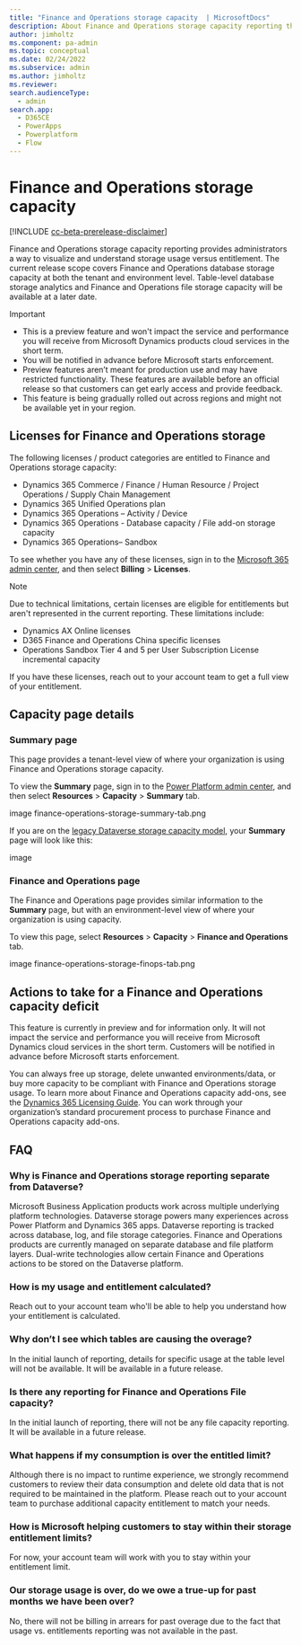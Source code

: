```yaml
---
title: "Finance and Operations storage capacity  | MicrosoftDocs"
description: About Finance and Operations storage capacity reporting that provides administrators way to visualize and understand storage usage vs. entitlement.
author: jimholtz
ms.component: pa-admin
ms.topic: conceptual
ms.date: 02/24/2022
ms.subservice: admin
ms.author: jimholtz 
ms.reviewer: 
search.audienceType: 
  - admin
search.app:
  - D365CE
  - PowerApps
  - Powerplatform
  - Flow
---
```

# Finance and Operations storage capacity 

[!INCLUDE [cc-beta-prerelease-disclaimer](../includes/cc-beta-prerelease-disclaimer.md)]

Finance and Operations storage capacity reporting provides administrators a way to visualize and understand storage usage versus entitlement. The current release scope covers Finance and Operations database storage capacity at both the tenant and environment level. Table-level database storage analytics and Finance and Operations file storage capacity will be available at a later date.

> [!IMPORTANT]
> - This is a preview feature and won't impact the service and performance you will receive from Microsoft Dynamics products cloud services in the short term.
> - You will be notified in advance before Microsoft starts enforcement.
> - Preview features aren’t meant for production use and may have restricted functionality. These features are available before an official release so that customers can get early access and provide feedback.
> - This feature is being gradually rolled out across regions and might not be available yet in your region.

## Licenses for Finance and Operations storage 

The following licenses / product categories are entitled to Finance and Operations storage capacity: 

- Dynamics 365 Commerce / Finance / Human Resource / Project Operations / Supply Chain Management 
- Dynamics 365 Unified Operations plan 
- Dynamics 365 Operations – Activity / Device 
- Dynamics 365 Operations - Database capacity / File add-on storage capacity 
- Dynamics 365 Operations– Sandbox 

To see whether you have any of these licenses, sign in to the [Microsoft 365 admin center](https://admin.microsoft.com/), and then select **Billing** > **Licenses**.  

> [!NOTE]
> Due to technical limitations, certain licenses are eligible for entitlements but aren't represented in the current reporting. These limitations include:
> - Dynamics AX Online licenses 
> - D365 Finance and Operations China specific licenses 
> - Operations Sandbox Tier 4 and 5 per User Subscription License incremental capacity  
> 
> If you have these licenses, reach out to your account team to get a full view of your entitlement.  

## Capacity page details 

### Summary page 

This page provides a tenant-level view of where your organization is using Finance and Operations storage capacity. 

To view the **Summary** page, sign in to the [Power Platform admin center](https://admin.powerplatform.microsoft.com), and then select **Resources** > **Capacity** > **Summary** tab. 

image
finance-operations-storage-summary-tab.png

If you are on the [legacy Dataverse storage capacity model](legacy-capacity-storage.md), your **Summary** page will look like this:  

image

### Finance and Operations page 

The Finance and Operations page provides similar information to the **Summary** page, but with an environment-level view of where your organization is using capacity. 

To view this page, select **Resources** > **Capacity** > **Finance and Operations** tab.

image
finance-operations-storage-finops-tab.png

## Actions to take for a Finance and Operations capacity deficit 

This feature is currently in preview and for information only. It will not impact the service and performance you will receive from Microsoft Dynamics cloud services in the short term. Customers will be notified in advance before Microsoft starts enforcement. 

You can always free up storage, delete unwanted environments/data, or buy more capacity to be compliant with Finance and Operations storage usage. To learn more about Finance and Operations capacity add-ons, see the [Dynamics 365 Licensing Guide](https://www.microsoft.com/licensing/product-licensing/dynamics365). You can work through your organization’s standard procurement process to purchase Finance and Operations capacity add-ons. 

## FAQ 

### Why is Finance and Operations storage reporting separate from Dataverse? 

Microsoft Business Application products work across multiple underlying platform technologies. Dataverse storage powers many experiences across Power Platform and Dynamics 365 apps.  Dataverse reporting is tracked across database, log, and file storage categories.  Finance and Operations products are currently managed on separate database and file platform layers.  Dual-write technologies allow certain Finance and Operations actions to be stored on the Dataverse platform. 

### How is my usage and entitlement calculated? 

Reach out to your account team who'll be able to help you understand how your entitlement is calculated. 

### Why don’t I see which tables are causing the overage?  

In the initial launch of reporting, details for specific usage at the table level will not be available.  It will be available in a future release.  

### Is there any reporting for Finance and Operations File capacity? 

In the initial launch of reporting, there will not be any file capacity reporting. It will be available in a future release. 

### What happens if my consumption is over the entitled limit? 

Although there is no impact to runtime experience, we strongly recommend customers to review their data consumption and delete old data that is not required to be maintained in the platform. Please reach out to your account team to purchase additional capacity entitlement to match your needs. 

### How is Microsoft helping customers to stay within their storage entitlement limits? 

For now, your account team will work with you to stay within your entitlement limit.  

### Our storage usage is over, do we owe a true-up for past months we have been over? 

No, there will not be billing in arrears for past overage due to the fact that usage vs. entitlements reporting was not available in the past. 



